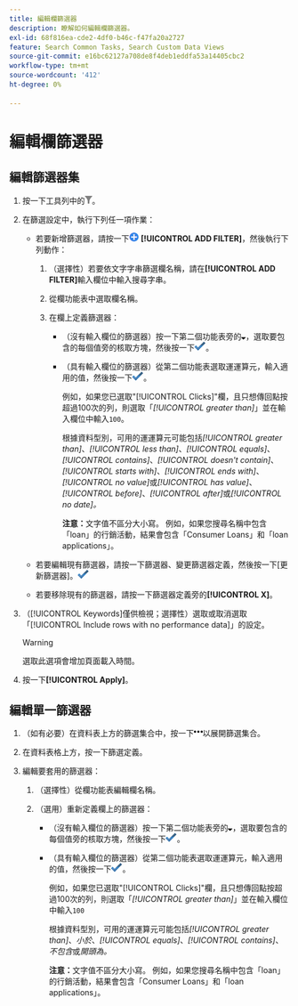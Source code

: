 ```yaml
---
title: 編輯欄篩選器
description: 瞭解如何編輯欄篩選器。
exl-id: 68f816ea-cde2-4df0-b46c-f47fa20a2727
feature: Search Common Tasks, Search Custom Data Views
source-git-commit: e16bc62127a708de8f4deb1eddfa53a14405cbc2
workflow-type: tm+mt
source-wordcount: '412'
ht-degree: 0%

---
```


# 編輯欄篩選器

## 編輯篩選器集

1. 按一下工具列中的![篩選器](/help/search-social-commerce/assets/filter.png "篩選器")。

1. 在篩選設定中，執行下列任一項作業：

   * 若要新增篩選器，請按一下![新增篩選器](/help/search-social-commerce/assets/add.png "新增篩選器") **[!UICONTROL ADD FILTER]**，然後執行下列動作：

      1. （選擇性）若要依文字字串篩選欄名稱，請在&#x200B;**[!UICONTROL ADD FILTER]**&#x200B;輸入欄位中輸入搜尋字串。

      1. 從欄功能表中選取欄名稱。

      1. 在欄上定義篩選器：

         * （沒有輸入欄位的篩選器）按一下第二個功能表旁的![向下箭頭](/help/search-social-commerce/assets/arrow-down-expand.png "向下箭頭")，選取要包含的每個值旁的核取方塊，然後按一下![更新篩選器](/help/search-social-commerce/assets/select.png "更新篩選器")。

         * （具有輸入欄位的篩選器）從第二個功能表選取運運算元，輸入適用的值，然後按一下![更新篩選器](/help/search-social-commerce/assets/select.png "更新篩選器")。

           例如，如果您已選取&quot;[!UICONTROL Clicks]&quot;欄，且只想傳回點按超過100次的列，則選取「*[!UICONTROL greater than]*」並在輸入欄位中輸入`100`。

           根據資料型別，可用的運運算元可能包括&#x200B;*[!UICONTROL greater than]*、*[!UICONTROL less than]*、*[!UICONTROL equals]*、*[!UICONTROL contains]*、*[!UICONTROL doesn't contain]*、*[!UICONTROL starts with]*、*[!UICONTROL ends with]*、*[!UICONTROL no value]*&#x200B;或&#x200B;*[!UICONTROL has value]*、*[!UICONTROL before]*、*[!UICONTROL after]*&#x200B;或&#x200B;*[!UICONTROL no date]。*

           **注意：**&#x200B;文字值不區分大小寫。 例如，如果您搜尋名稱中包含「loan」的行銷活動，結果會包含「Consumer Loans」和「loan applications」。

   * 若要編輯現有篩選器，請按一下篩選器、變更篩選器定義，然後按一下[更新篩選器]。![](/help/search-social-commerce/assets/select.png "[更新篩選器]。")

   * 若要移除現有的篩選器，請按一下篩選器定義旁的&#x200B;**[!UICONTROL X]**。

1. （[!UICONTROL Keywords]僅供檢視；選擇性）選取或取消選取「[!UICONTROL Include rows with no performance data]」的設定。

   >[!WARNING]
   >
   >選取此選項會增加頁面載入時間。

1. 按一下&#x200B;**[!UICONTROL Apply]**。

## 編輯單一篩選器

1. （如有必要）在資料表上方的篩選集合中，按一下![更多](/help/search-social-commerce/assets/more-filters.png "更多")以展開篩選集合。

1. 在資料表格上方，按一下篩選定義。

1. 編輯要套用的篩選器：

   1. （選擇性）從欄功能表編輯欄名稱。

   1. （選用）重新定義欄上的篩選器：

      * （沒有輸入欄位的篩選器）按一下第二個功能表旁的![向下箭頭](/help/search-social-commerce/assets/arrow-down-expand.png "向下箭頭")，選取要包含的每個值旁的核取方塊，然後按一下![更新篩選器](/help/search-social-commerce/assets/select.png "更新篩選器")。

      * （具有輸入欄位的篩選器）從第二個功能表選取運運算元，輸入適用的值，然後按一下![更新篩選器](/help/search-social-commerce/assets/select.png "更新篩選器")。

        例如，如果您已選取&quot;[!UICONTROL Clicks]&quot;欄，且只想傳回點按超過100次的列，則選取「*[!UICONTROL greater than]*」並在輸入欄位中輸入`100`

        根據資料型別，可用的運運算元可能包括&#x200B;*[!UICONTROL greater than]*、*小於*、*[!UICONTROL equals]*、*[!UICONTROL contains]*、*不包含*&#x200B;或&#x200B;*開頭為。*

        **注意：**&#x200B;文字值不區分大小寫。 例如，如果您搜尋名稱中包含「loan」的行銷活動，結果會包含「Consumer Loans」和「loan applications」。
